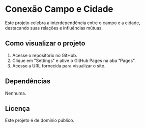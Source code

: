 # Conexão Campo e Cidade

Este projeto celebra a interdependência entre o campo e a cidade, destacando suas relações e influências mútuas.

## Como visualizar o projeto

1. Acesse o repositório no GitHub.
2. Clique em "Settings" e ative o GitHub Pages na aba "Pages".
3. Acesse a URL fornecida para visualizar o site.

## Dependências

Nenhuma.

## Licença

Este projeto é de domínio público.
